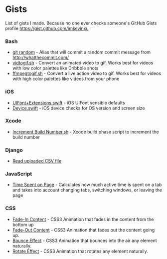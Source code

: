 # Gists
List of gists I made. Because no one ever checks someone's GitHub Gists profile https://gist.github.com/imkevinxu

### Bash
- [git random](https://gist.github.com/imkevinxu/4016346) - Alias that will commit a random commit message from http://whatthecommit.com/
- [vidtogif.sh](https://gist.github.com/imkevinxu/96e3cb1d7e308f867a0f) - Convert an animated video to gif. Works best for videos with low color palettes like Dribbble shots
- [ffmpegtogif.sh](https://gist.github.com/imkevinxu/e0b51ddeb5b877ed4fae) - Convert a live action video to gif. Works best for videos with high color palettes like videos from your phone

### iOS
- [UIFont+Extensions.swift](https://gist.github.com/imkevinxu/b92fa70f37e4846bcd27) - iOS UIFont sensible defaults
- [Device.swift](https://gist.github.com/imkevinxu/2bb1197552b095ab25c8) - iOS device checks for OS version and screen size

### Xcode
- [Increment Build Number.sh](https://gist.github.com/imkevinxu/7a4fe9f258edec42eee9) - Xcode build phase script to increment the build number

### Django
- [Read uploaded CSV file](https://gist.github.com/imkevinxu/3365661)

### JavaScript
- [Time Spent on Page](https://gist.github.com/imkevinxu/4393523) - Calculates how much active time is spent on a tab and takes into account changing tabs, switching windows, or leaving the page

### CSS
- [Fade-In Content](https://gist.github.com/imkevinxu/4401674) - CSS3 Animation that fades in the content from the bottom up
- [Fade-Out Content](https://gist.github.com/imkevinxu/4402060) - CSS3 Animation that fades out the content going up.
- [Bounce Effect](https://gist.github.com/imkevinxu/4402301) - CSS3 Animation that bounces into the air any element naturally.
- [Rotate Effect](https://gist.github.com/imkevinxu/4402407) - CSS3 Animation that rotates any element naturally.
